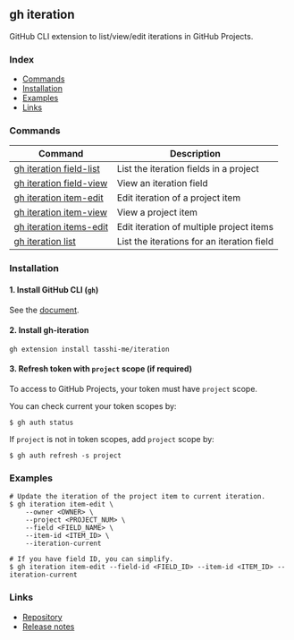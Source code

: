 ## gh iteration

GitHub CLI extension to list/view/edit iterations in GitHub Projects.


### Index

- [Commands](#commands) 
- [Installation](#installation)
- [Examples](#examples)
- [Links](#links) 

### Commands

|Command|Description|
|-|-|
|[gh iteration field-list](gh_iteration_field-list.md)|List the iteration fields in a project|
|[gh iteration field-view](gh_iteration_field-view.md)|View an iteration field|
|[gh iteration item-edit](gh_iteration_item-edit.md)|Edit iteration of a project item|
|[gh iteration item-view](gh_iteration_item-view.md)|View a project item|
|[gh iteration items-edit](gh_iteration_items-edit.md)|Edit iteration of multiple project items|
|[gh iteration list](gh_iteration_list.md)|List the iterations for an iteration field|

### Installation

#### 1. Install GitHub CLI (`gh`)

See the [document](https://github.com/cli/cli).

#### 2. Install gh-iteration

```shell
gh extension install tasshi-me/iteration
````
#### 3. Refresh token with `project` scope (if required)

To access to GitHub Projects, your token must have `project` scope.

You can check current your token scopes by:
```shell
$ gh auth status
```
If `project` is not in token scopes, add `project` scope by:
```shell
$ gh auth refresh -s project
```


### Examples

```shell
# Update the iteration of the project item to current iteration.
$ gh iteration item-edit \
    --owner <OWNER> \
    --project <PROJECT_NUM> \
    --field <FIELD_NAME> \
    --item-id <ITEM_ID> \
    --iteration-current

# If you have field ID, you can simplify.
$ gh iteration item-edit --field-id <FIELD_ID> --item-id <ITEM_ID> --iteration-current
```


### Links

- [Repository](https://github.com/tasshi-me/gh-iteration)
- [Release notes](https://github.com/tasshi-me/gh-iteration/releases)

